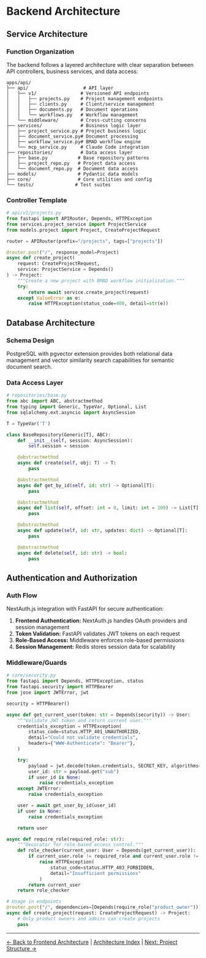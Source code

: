 # Backend Architecture

## Service Architecture

### Function Organization
The backend follows a layered architecture with clear separation between API controllers, business services, and data access:

```
apps/api/
├── api/                    # API layer
│   ├── v1/                # Versioned API endpoints
│   │   ├── projects.py    # Project management endpoints
│   │   ├── clients.py     # Client/service management
│   │   ├── documents.py   # Document operations
│   │   └── workflows.py   # Workflow management
│   └── middleware/        # Cross-cutting concerns
├── services/              # Business logic layer
│   ├── project_service.py # Project business logic
│   ├── document_service.py# Document processing
│   ├── workflow_service.py# BMAD workflow engine
│   └── mcp_service.py     # Claude Code integration
├── repositories/          # Data access layer
│   ├── base.py           # Base repository patterns
│   ├── project_repo.py   # Project data access
│   └── document_repo.py  # Document data access
├── models/               # Pydantic data models
├── core/                 # Core utilities and config
└── tests/               # Test suites
```

### Controller Template
```python
# api/v1/projects.py
from fastapi import APIRouter, Depends, HTTPException
from services.project_service import ProjectService
from models.project import Project, CreateProjectRequest

router = APIRouter(prefix="/projects", tags=["projects"])

@router.post("/", response_model=Project)
async def create_project(
    request: CreateProjectRequest,
    service: ProjectService = Depends()
) -> Project:
    """Create a new project with BMAD workflow initialization."""
    try:
        return await service.create_project(request)
    except ValueError as e:
        raise HTTPException(status_code=400, detail=str(e))
```

## Database Architecture

### Schema Design
PostgreSQL with pgvector extension provides both relational data management and vector similarity search capabilities for semantic document search.

### Data Access Layer
```python
# repositories/base.py
from abc import ABC, abstractmethod
from typing import Generic, TypeVar, Optional, List
from sqlalchemy.ext.asyncio import AsyncSession

T = TypeVar('T')

class BaseRepository(Generic[T], ABC):
    def __init__(self, session: AsyncSession):
        self.session = session

    @abstractmethod
    async def create(self, obj: T) -> T:
        pass

    @abstractmethod
    async def get_by_id(self, id: str) -> Optional[T]:
        pass

    @abstractmethod
    async def list(self, offset: int = 0, limit: int = 100) -> List[T]:
        pass

    @abstractmethod
    async def update(self, id: str, updates: dict) -> Optional[T]:
        pass

    @abstractmethod
    async def delete(self, id: str) -> bool:
        pass
```

## Authentication and Authorization

### Auth Flow
NextAuth.js integration with FastAPI for secure authentication:

1. **Frontend Authentication:** NextAuth.js handles OAuth providers and session management
2. **Token Validation:** FastAPI validates JWT tokens on each request
3. **Role-Based Access:** Middleware enforces role-based permissions
4. **Session Management:** Redis stores session data for scalability

### Middleware/Guards
```python
# core/security.py
from fastapi import Depends, HTTPException, status
from fastapi.security import HTTPBearer
from jose import JWTError, jwt

security = HTTPBearer()

async def get_current_user(token: str = Depends(security)) -> User:
    """Validate JWT token and return current user."""
    credentials_exception = HTTPException(
        status_code=status.HTTP_401_UNAUTHORIZED,
        detail="Could not validate credentials",
        headers={"WWW-Authenticate": "Bearer"},
    )

    try:
        payload = jwt.decode(token.credentials, SECRET_KEY, algorithms=[ALGORITHM])
        user_id: str = payload.get("sub")
        if user_id is None:
            raise credentials_exception
    except JWTError:
        raise credentials_exception

    user = await get_user_by_id(user_id)
    if user is None:
        raise credentials_exception

    return user

async def require_role(required_role: str):
    """Decorator for role-based access control."""
    def role_checker(current_user: User = Depends(get_current_user)):
        if current_user.role != required_role and current_user.role != "admin":
            raise HTTPException(
                status_code=status.HTTP_403_FORBIDDEN,
                detail="Insufficient permissions"
            )
        return current_user
    return role_checker

# Usage in endpoints
@router.post("/", dependencies=[Depends(require_role("product_owner"))])
async def create_project(request: CreateProjectRequest) -> Project:
    # Only product owners and admins can create projects
    pass
```

---
[← Back to Frontend Architecture](frontend-architecture.md) | [Architecture Index](index.md) | [Next: Project Structure →](project-structure.md)